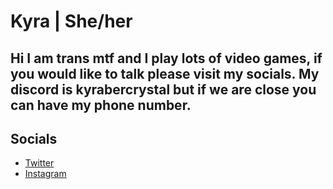 # Kyra | She/her
## Hi I am trans mtf and I play lots of video games, if you would like to talk please visit my socials. My discord is kyrabercrystal but if we are close you can have my phone number.

## Socials
- [Twitter](https://twitter.com/KyraberCrystal)
- [Instagram](https://www.instagram.com/kyrabercrystal)